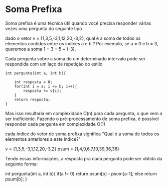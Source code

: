Soma Prefixa
============


Soma prefixa é uma técnica útil quando você precisa responder várias vezes uma pergunta do seguinte tipo

dado o vetor v = {1,3,5,-3,1,12,20,-3,2}, qual é a soma de todos os elementos contidos entre os indices a e b ?
Por exemplo, se a = 0 e b = 3, queremos a soma 1 + 3 + 5 + (-3).

Cada pergunta sobre a soma de um determinado intervalo pode ser respondida com um laço de repetição do estilo

```
int pergunta(int a, int b){

    int resposta = 0;
    for(int i = a; i <= b; i++){
        resposta += v[i];
    }
    return resposta;
}
```

Mas isso resultaria em complexidade O(n) para cada pergunta, o que vem a ser ineficiente. 
Fazendo o pré-processamento de soma prefixa, é possível responder cada pergunta em complexidade O(1)

cada índice do vetor de soma prefixa significa "Qual é a soma de todos os elementos anteriores a este índice?"

v    = {1,3,5,-3,1,12,20,-3,2}
psum = {1,4,9,6,7,19,39,36,38}


Tendo essas informações, a resposta pra cada pergunta pode ser obtida da seguinte forma:

int pergunta(int a, int b){
    if(a != 0)
        return psum[b] - psum[a-1];
    else
        return psum[b];
}
